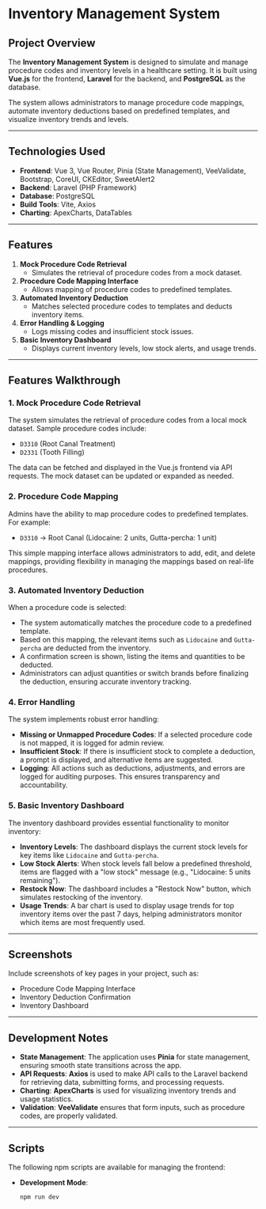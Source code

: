 # Inventory Management System

## Project Overview
The **Inventory Management System** is designed to simulate and manage procedure codes and inventory levels in a healthcare setting. It is built using **Vue.js** for the frontend, **Laravel** for the backend, and **PostgreSQL** as the database.

The system allows administrators to manage procedure code mappings, automate inventory deductions based on predefined templates, and visualize inventory trends and levels.

---

## **Technologies Used**
- **Frontend**: Vue 3, Vue Router, Pinia (State Management), VeeValidate, Bootstrap, CoreUI, CKEditor, SweetAlert2
- **Backend**: Laravel (PHP Framework)
- **Database**: PostgreSQL
- **Build Tools**: Vite, Axios
- **Charting**: ApexCharts, DataTables

---

## **Features**
1. **Mock Procedure Code Retrieval**
   - Simulates the retrieval of procedure codes from a mock dataset.
2. **Procedure Code Mapping Interface**
   - Allows mapping of procedure codes to predefined templates.
3. **Automated Inventory Deduction**
   - Matches selected procedure codes to templates and deducts inventory items.
4. **Error Handling & Logging**
   - Logs missing codes and insufficient stock issues.
5. **Basic Inventory Dashboard**
   - Displays current inventory levels, low stock alerts, and usage trends.

---

## **Features Walkthrough**

### **1. Mock Procedure Code Retrieval**
The system simulates the retrieval of procedure codes from a local mock dataset. Sample procedure codes include:
- `D3310` (Root Canal Treatment)
- `D2331` (Tooth Filling)

The data can be fetched and displayed in the Vue.js frontend via API requests. The mock dataset can be updated or expanded as needed.

### **2. Procedure Code Mapping**
Admins have the ability to map procedure codes to predefined templates. For example:
- `D3310` → Root Canal (Lidocaine: 2 units, Gutta-percha: 1 unit)

This simple mapping interface allows administrators to add, edit, and delete mappings, providing flexibility in managing the mappings based on real-life procedures.

### **3. Automated Inventory Deduction**
When a procedure code is selected:
- The system automatically matches the procedure code to a predefined template.
- Based on this mapping, the relevant items such as `Lidocaine` and `Gutta-percha` are deducted from the inventory.
- A confirmation screen is shown, listing the items and quantities to be deducted.
- Administrators can adjust quantities or switch brands before finalizing the deduction, ensuring accurate inventory tracking.

### **4. Error Handling**
The system implements robust error handling:
- **Missing or Unmapped Procedure Codes**: If a selected procedure code is not mapped, it is logged for admin review.
- **Insufficient Stock**: If there is insufficient stock to complete a deduction, a prompt is displayed, and alternative items are suggested.
- **Logging**: All actions such as deductions, adjustments, and errors are logged for auditing purposes. This ensures transparency and accountability.

### **5. Basic Inventory Dashboard**
The inventory dashboard provides essential functionality to monitor inventory:
- **Inventory Levels**: The dashboard displays the current stock levels for key items like `Lidocaine` and `Gutta-percha`.
- **Low Stock Alerts**: When stock levels fall below a predefined threshold, items are flagged with a "low stock" message (e.g., "Lidocaine: 5 units remaining").
- **Restock Now**: The dashboard includes a "Restock Now" button, which simulates restocking of the inventory.
- **Usage Trends**: A bar chart is used to display usage trends for top inventory items over the past 7 days, helping administrators monitor which items are most frequently used.

---

## **Screenshots**
Include screenshots of key pages in your project, such as:
- Procedure Code Mapping Interface
- Inventory Deduction Confirmation
- Inventory Dashboard

---

## **Development Notes**
- **State Management**: The application uses **Pinia** for state management, ensuring smooth state transitions across the app.
- **API Requests**: **Axios** is used to make API calls to the Laravel backend for retrieving data, submitting forms, and processing requests.
- **Charting**: **ApexCharts** is used for visualizing inventory trends and usage statistics.
- **Validation**: **VeeValidate** ensures that form inputs, such as procedure codes, are properly validated.

---

## **Scripts**
The following npm scripts are available for managing the frontend:

- **Development Mode**:
  ```bash
  npm run dev
